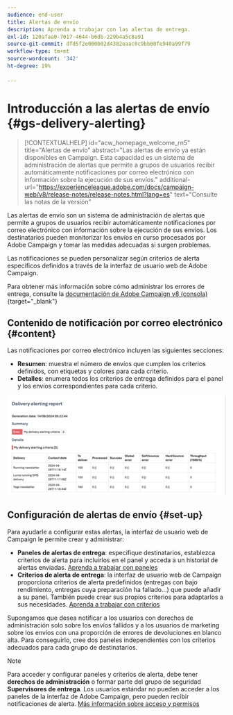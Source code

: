 ```yaml
---
audience: end-user
title: Alertas de envío
description: Aprenda a trabajar con las alertas de entrega.
exl-id: 120afaa0-7017-4644-b6db-229b4a5c8a91
source-git-commit: dfd5f2e000b02d4382eaac0c9bb00fe940a99f79
workflow-type: tm+mt
source-wordcount: '342'
ht-degree: 19%

---
```


# Introducción a las alertas de envío {#gs-delivery-alerting}


>[!CONTEXTUALHELP]
>id="acw_homepage_welcome_rn5"
>title="Alertas de envío"
>abstract="Las alertas de envío ya están disponibles en Campaign. Esta capacidad es un sistema de administración de alertas que permite a grupos de usuarios recibir automáticamente notificaciones por correo electrónico con información sobre la ejecución de sus envíos."
>additional-url="https://experienceleague.adobe.com/docs/campaign-web/v8/release-notes/release-notes.html?lang=es" text="Consulte las notas de la versión"

Las alertas de envío son un sistema de administración de alertas que permite a grupos de usuarios recibir automáticamente notificaciones por correo electrónico con información sobre la ejecución de sus envíos. Los destinatarios pueden monitorizar los envíos en curso procesados por Adobe Campaign y tomar las medidas adecuadas si surgen problemas.

Las notificaciones se pueden personalizar según criterios de alerta específicos definidos a través de la interfaz de usuario web de Adobe Campaign.

Para obtener más información sobre cómo administrar los errores de entrega, consulte la [documentación de Adobe Campaign v8 (consola)](https://experienceleague.adobe.com/en/docs/campaign/campaign-v8/send/failures/delivery-failures#send){target="_blank"}

## Contenido de notificación por correo electrónico {#content}

Las notificaciones por correo electrónico incluyen las siguientes secciones:

* **Resumen**: muestra el número de envíos que cumplen los criterios definidos, con etiquetas y colores para cada criterio.
* **Detalles**: enumera todos los criterios de entrega definidos para el panel y los envíos correspondientes para cada criterio.

![](assets/alerting-email.png)

## Configuración de alertas de envío {#set-up}

Para ayudarle a configurar estas alertas, la interfaz de usuario web de Campaign le permite crear y administrar:

* **Paneles de alertas de entrega**: especifique destinatarios, establezca criterios de alerta para incluirlos en el panel y acceda a un historial de alertas enviadas. [Aprenda a trabajar con paneles](../msg/delivery-alerting-dashboards.md)
* **Criterios de alerta de entrega**: la interfaz de usuario web de Campaign proporciona criterios de alerta predefinidos (entregas con bajo rendimiento, entregas cuya preparación ha fallado...) que puede añadir a su panel. También puede crear sus propios criterios para adaptarlos a sus necesidades. [Aprenda a trabajar con criterios](../msg/delivery-alerting-criteria.md)

Supongamos que desea notificar a los usuarios con derechos de administración solo sobre los envíos fallidos y a los usuarios de marketing sobre los envíos con una proporción de errores de devoluciones en blanco alta. Para conseguirlo, cree dos paneles independientes con los criterios adecuados para cada grupo de destinatarios.

>[!NOTE]
>
>Para acceder y configurar paneles y criterios de alerta, debe tener **derechos de administración** o formar parte del grupo de seguridad **Supervisores de entrega**. Los usuarios estándar no pueden acceder a los paneles de la interfaz de Adobe Campaign, pero pueden recibir notificaciones de alerta. [Más información sobre acceso y permisos](../get-started/permissions.md)
